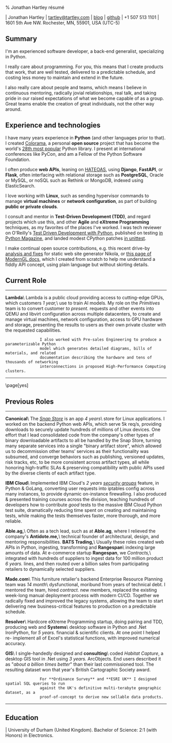 % Jonathan Hartley résumé

| Jonathan Hartley | [tartley@tartley.com][email] | [blog][blog] | [github][github]
| +1 507 513 1101 | 1601 5th Ave NW. Rochester, MN, 55901, USA (UTC-5)

[email]: mailto:tartley@tartley.com
[blog]: https://www.tartley.com/categories/software
[github]: https://github.com/tartley

## Summary

I'm an experienced software developer, a back-end generalist, specializing in Python.

I really care about programming. For you, this means that I create products that work, that are well
tested, delivered to a predictable schedule, and costing less money to maintain and extend in the
future.

I also really care about people and teams, which means I believe in continuous mentoring, radically
jovial relationships, real talk, and taking pride in our raised expectations of what we become
capable of as a group. Great teams enable the creation of great individuals, not the other way
around.

## Experience and technologies

I have many years experience in **Python** (and other languages prior to that). I created
[Colorama](https://pypi.python.org/pypi/colorama), a personal **open source** project that has
become the world's [28th most popular](https://hugovk.github.io/top-pypi-packages/#colorama) Python
library. I present at international conferences like PyCon, and am a Fellow of the Python Software
Foundation.

I often produce **web APIs**, leaning on [HATEOAS](https://en.wikipedia.org/wiki/HATEOAS), using
**Django**, **FastAPI**, or **Flask**, often interfacing with relational storage such as
**PostgreSQL**, Oracle or MySQL, or noSQL such as Rethink or MongoDB, indexed using ElasticSearch.

I love working with **Linux**, such as sending hypervisor commands to manage **virtual
machines** or **network configuration**, as part of building **public or private clouds**.

I consult and mentor in **Test-Driven Development (TDD)**, and regard projects which use this, and
other **Agile** and **eXtreme Programming** techniques, as my favorites of the places I've
worked. I was tech reviewer on O'Reilly's [Test Driven Development with
Python](https://www.oreilly.com/library/view/test-driven-development-with/9781491958698), published
on testing [in Python
Magazine](https://www.tartley.com/posts/acceptance-testing-net-applications-using-ironpython), and
landed modest CPython patches [in
unittest](https://github.com/python/cpython/commit/1341bb0019868345bab8adff94263c81e1d66eae).

I make continual open source contributions, e.g. this recent drive-by [analysis and
fixes](https://github.com/getnikola/nikola/issues/3671) for static web site generator Nikola, or
[this page of ModernGL docs](https://moderngl.readthedocs.io/en/latest/topics/buffer_format.html),
which I created from scratch to help me understand a fiddly API concept, using plain language but
without skirting details.

## Current Role

------------------ ---------------------------------------------------------------------------------
**Lambda**\        Lambda is a public cloud providing access to cutting-edge GPUs, which customers
*1 year,*\         use to train AI models. My role on the *Primitives* team is to convert customer
*to present.*      requests and other events into QEMU and libvirt configuration across
                   multiple datacenters, to create and manage virtual machines, network
                   configuration, access to GPU hardware and storage, presenting the results to
                   users as their own private cluster with the requested capabilities.

                   I also worked with Pre-sales Engineering to produce a parameterizable Python
                   model which generates detailed diagrams, bills of materials, and related
                   documentation describing the hardware and tens of thousands of networking
                   interconnections in proposed High-Performance Computing clusters.

------------------ ---------------------------------------------------------------------------------

\page[yes]

## Previous Roles

------------------ ---------------------------------------------------------------------------------
**Canonical**\     The [*Snap Store*](https://snapcraft.io/store) is an app
*4 years*\         store for Linux applications. I worked on the backend Python web APIs, which
                   serve 5k req/s, providing downloads to securely update hundreds of millions of
                   Linux devices. One effort that I lead consolidated code from the company's other
                   types of binary downloadable artifacts to all be handled by the Snap Store,
                   turning many separate services into a single "binary artifact store", which
                   allowed us to decommission other teams’ services as their functionality was
                   subsumed, and converge behaviors such as publishing, versioned updates, risk
                   tracks, etc, to be more consistent across artifact types, all while honoring
                   high-traffic SLAs & preserving compatibility with public APIs used by the diverse
                   clients of each artifact type.

**IBM Cloud**\     Implemented IBM Cloud's
*2 years*           [*security groups*](https://www.tartley.com/posts/illustrating-uses-of-ibm-cloud-security-groups/)
                   feature, in Python & GoLang, converting user requests into iptables
                   config across many instances, to provide dynamic on-instance firewalling.
                   I also produced & presented training courses across the division, teaching
                   hundreds of developers how to contribute *good* tests to the massive IBM Cloud
                   Python test suite, dramatically reducing time spent on creating and maintaining
                   tests, while making the tests themselves faster, more thorough, and more
                   reliable.

**Able.ag,**\      Often as a tech lead, such as at **Able.ag**, where I relieved the company's
**Antidote.me,**\  technical founder of architectural, design, and mentoring responsibilities.
**BATS Trading,**\ Usually these roles created web APIs in Python, ingesting, transforming and
**Rangespan**\     indexing large amounts of data. At e-commerce startup **Rangespan**, we
*Contracts,*\      integrated with hundreds of suppliers to ingest data for 100 million product
*6 years.*         lines, and then routed over a billion sales from participating retailers to
                   dynamically selected suppliers.

**Made.com**\      This furniture retailer's backend Enterprise Resource Planning team was
*14 month*\        dysfunctional, moribund from years of technical debt. I mentored the team, hired
*contract.*        new members, replaced the existing week-long manual deployment process with
                   modern CI/CD. Together we radically fixed and improved the legacy systems,
                   allowing the team to start delivering new business-critical features to
                   production on a predictable schedule.

**Resolver**\      Hardcore eXtreme Programming startup, doing pairing and TDD, producing web and
**Systems**\       desktop software in Python and .Net IronPython, for
*5 years.*         financial & scientific clients. At one point I helped re-
                   implement all of Excel's statistical functions, with improved numerical accuracy.

**GIS**\           I single-handedly designed and
**consulting**\    coded *Habitat Capture*, a desktop GIS tool in .Net using
*3 years.*         ArcObjects. End users described it as "*about a billion times better*" than their
                   last commissioned tool. The resulting dataset won that year's British
                   Cartographic Society award.

                   For **Ordinance Survey** and **ESRI UK** I designed spatial SQL queries to run
                   against the UK's definitive multi-terabyte geographic dataset, as a
                   proof-of-concept to derive new sellable data products.

------------------ ---------------------------------------------------------------------------------

## Education

| University of Durham (United Kingdom). Bachelor of Science: 2:1 (with Honors) in Electronics.

